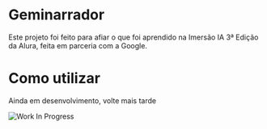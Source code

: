 # Geminarrador

Este projeto foi feito para afiar o que foi aprendido na Imersão IA 3ª Edição da Alura, feita em parceria com a Google. 

# Como utilizar

Ainda em desenvolvimento, volte mais tarde

![Work In Progress](https://img.shields.io/badge/-Work%20in%20Progress-f00?style=for-the-badge)
